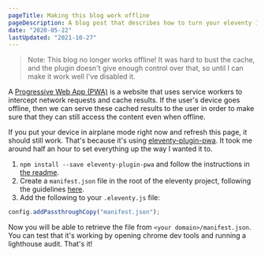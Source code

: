 ```yaml
---
pageTitle: Making this blog work offline
pageDescription: A blog post that describes how to turn your eleventy 11ty static generated site into a Progressive Web App (PWA).
date: "2020-05-22"
lastUpdated: "2021-10-27"
---
```


> Note: This blog no longer works offline! It was hard to bust the cache, and the plugin doesn't give enough control over that, so until I can make it work well I've disabled it.

A [Progressive Web App (PWA)](https://developer.mozilla.org/en-US/docs/Web/Progressive_web_apps) is a website that uses service workers to intercept network requests and cache results. If the user's device goes offline, then we can serve these cached results to the user in order to make sure that they can still access the content even when offline.

If you put your device in airplane mode right now and refresh this page, it should still work. That's because it's using [
eleventy-plugin-pwa](https://github.com/okitavera/eleventy-plugin-pwa#readme). It took me around half an hour to set everything up the way I wanted it to.

1. `npm install --save eleventy-plugin-pwa` and follow the instructions in [the readme](https://github.com/okitavera/eleventy-plugin-pwa#readme).
2. Create a `manifest.json` file in the root of the eleventy project, following the guidelines [here](https://web.dev/add-manifest/).
3. Add the following to your `.eleventy.js` file:

```javascript
config.addPassthroughCopy("manifest.json");
```

Now you will be able to retrieve the file from `<your domain>/manifest.json`. You can test that it's working by opening chrome dev tools and running a lighthouse audit. That's it!
